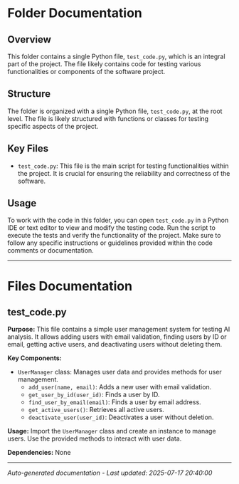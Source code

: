 # Folder Documentation

## Overview
This folder contains a single Python file, `test_code.py`, which is an integral part of the project. The file likely contains code for testing various functionalities or components of the software project.

## Structure
The folder is organized with a single Python file, `test_code.py`, at the root level. The file is likely structured with functions or classes for testing specific aspects of the project.

## Key Files
- `test_code.py`: This file is the main script for testing functionalities within the project. It is crucial for ensuring the reliability and correctness of the software.

## Usage
To work with the code in this folder, you can open `test_code.py` in a Python IDE or text editor to view and modify the testing code. Run the script to execute the tests and verify the functionality of the project. Make sure to follow any specific instructions or guidelines provided within the code comments or documentation.

---

# Files Documentation

## test_code.py

**Purpose:** This file contains a simple user management system for testing AI analysis. It allows adding users with email validation, finding users by ID or email, getting active users, and deactivating users without deleting them.

**Key Components:**
- `UserManager` class: Manages user data and provides methods for user management.
  - `add_user(name, email)`: Adds a new user with email validation.
  - `get_user_by_id(user_id)`: Finds a user by ID.
  - `find_user_by_email(email)`: Finds a user by email address.
  - `get_active_users()`: Retrieves all active users.
  - `deactivate_user(user_id)`: Deactivates a user without deletion.

**Usage:** Import the `UserManager` class and create an instance to manage users. Use the provided methods to interact with user data.

**Dependencies:** None

---
*Auto-generated documentation - Last updated: 2025-07-17 20:40:00*
